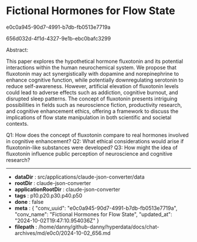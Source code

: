 # Fictional Hormones for Flow State

e0c0a945-90d7-4991-b7db-fb0513e7719a

656d032d-4f1d-4327-9e1b-ebc0bafc3299

 Abstract:

This paper explores the hypothetical hormone fluxotonin and its potential interactions within the human neurochemical system. We propose that fluxotonin may act synergistically with dopamine and norepinephrine to enhance cognitive function, while potentially downregulating serotonin to reduce self-awareness. However, artificial elevation of fluxotonin levels could lead to adverse effects such as addiction, cognitive burnout, and disrupted sleep patterns. The concept of fluxotonin presents intriguing possibilities in fields such as neuroscience fiction, productivity research, and cognitive enhancement ethics, offering a framework to discuss the implications of flow state manipulation in both scientific and societal contexts.

Q1: How does the concept of fluxotonin compare to real hormones involved in cognitive enhancement?
Q2: What ethical considerations would arise if fluxotonin-like substances were developed?
Q3: How might the idea of fluxotonin influence public perception of neuroscience and cognitive research?

---

* **dataDir** : src/applications/claude-json-converter/data
* **rootDir** : claude-json-converter
* **applicationRootDir** : claude-json-converter
* **tags** : p10.p20.p30.p40.p50
* **done** : false
* **meta** : {
  "conv_uuid": "e0c0a945-90d7-4991-b7db-fb0513e7719a",
  "conv_name": "Fictional Hormones for Flow State",
  "updated_at": "2024-10-02T19:47:10.954036Z"
}
* **filepath** : /home/danny/github-danny/hyperdata/docs/chat-archives/md/e0c0/2024-10-02_656.md